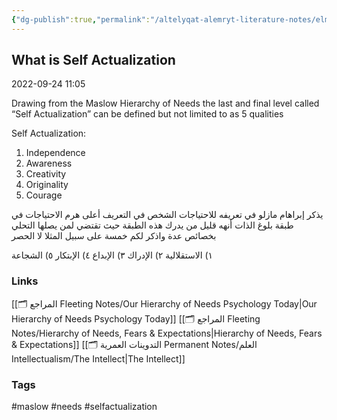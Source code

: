 ```yaml
---
{"dg-publish":true,"permalink":"/altelyqat-alemryt-literature-notes/elm-alnfs-psychology/what-is-self-actualization/"}
---
```


## What is Self Actualization

2022-09-24 11:05

Drawing from the Maslow Hierarchy of Needs the last and final level called “Self Actualization” can be defined but not limited to as 5 qualities

Self Actualization: 
1) Independence
2) Awareness
3) Creativity
4) Originality
5) Courage

يذكر إبراهام مازلو في تعريفه للاحتياجات الشخص في التعريف أعلى هرم الاحتياجات في طبقة بلوغ الذات أنهه قليل من يدرك هذه الطبقة حيث تقتضي لمن يصلها التحلي بخصائص عدة واذكر لكم خمسة على سبيل المثلا لا الحصر

١) الاستقلالية
٢) الإدراك
٣) الإبداع
٤) الإبتكار
٥) الشجاعة
 
### Links 
[[🗂️ المراجع Fleeting Notes/Our Hierarchy of Needs  Psychology Today\|Our Hierarchy of Needs  Psychology Today]]
[[🗂️ المراجع Fleeting Notes/Hierarchy of Needs, Fears & Expectations\|Hierarchy of Needs, Fears & Expectations]]
[[🗂️ التدوينات العمرية Permanent Notes/العلم Intellectualism/The Intellect\|The Intellect]]

### Tags
#maslow #needs #selfactualization 
